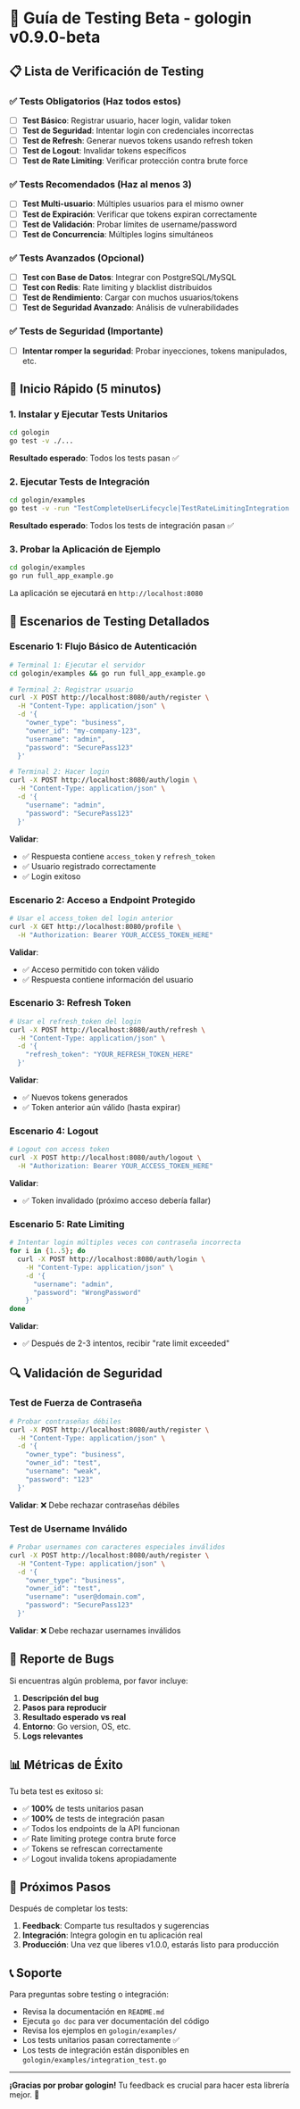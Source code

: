 # 🧪 Guía de Testing Beta - gologin v0.9.0-beta


## 📋 Lista de Verificación de Testing

### ✅ Tests Obligatorios (Haz todos estos)

- [ ] **Test Básico**: Registrar usuario, hacer login, validar token
- [ ] **Test de Seguridad**: Intentar login con credenciales incorrectas
- [ ] **Test de Refresh**: Generar nuevos tokens usando refresh token
- [ ] **Test de Logout**: Invalidar tokens específicos
- [ ] **Test de Rate Limiting**: Verificar protección contra brute force

### ✅ Tests Recomendados (Haz al menos 3)

- [ ] **Test Multi-usuario**: Múltiples usuarios para el mismo owner
- [ ] **Test de Expiración**: Verificar que tokens expiran correctamente
- [ ] **Test de Validación**: Probar límites de username/password
- [ ] **Test de Concurrencia**: Múltiples logins simultáneos

### ✅ Tests Avanzados (Opcional)

- [ ] **Test con Base de Datos**: Integrar con PostgreSQL/MySQL
- [ ] **Test con Redis**: Rate limiting y blacklist distribuidos
- [ ] **Test de Rendimiento**: Cargar con muchos usuarios/tokens
- [ ] **Test de Seguridad Avanzado**: Análisis de vulnerabilidades

### ✅ Tests de Seguridad (Importante)

- [ ] **Intentar romper la seguridad**: Probar inyecciones, tokens manipulados, etc.

## 🚀 Inicio Rápido (5 minutos)

### 1. Instalar y Ejecutar Tests Unitarios

```bash
cd gologin
go test -v ./...
```

**Resultado esperado**: Todos los tests pasan ✅

### 2. Ejecutar Tests de Integración

```bash
cd gologin/examples
go test -v -run "TestCompleteUserLifecycle|TestRateLimitingIntegration|TestTokenRotationSecurity|TestMultipleUsersSameOwner"
```

**Resultado esperado**: Todos los tests de integración pasan ✅

### 3. Probar la Aplicación de Ejemplo

```bash
cd gologin/examples
go run full_app_example.go
```

La aplicación se ejecutará en `http://localhost:8080`

## 🧪 Escenarios de Testing Detallados

### Escenario 1: Flujo Básico de Autenticación

```bash
# Terminal 1: Ejecutar el servidor
cd gologin/examples && go run full_app_example.go

# Terminal 2: Registrar usuario
curl -X POST http://localhost:8080/auth/register \
  -H "Content-Type: application/json" \
  -d '{
    "owner_type": "business",
    "owner_id": "my-company-123",
    "username": "admin",
    "password": "SecurePass123"
  }'

# Terminal 2: Hacer login
curl -X POST http://localhost:8080/auth/login \
  -H "Content-Type: application/json" \
  -d '{
    "username": "admin",
    "password": "SecurePass123"
  }'
```

**Validar**:
- ✅ Respuesta contiene `access_token` y `refresh_token`
- ✅ Usuario registrado correctamente
- ✅ Login exitoso

### Escenario 2: Acceso a Endpoint Protegido

```bash
# Usar el access_token del login anterior
curl -X GET http://localhost:8080/profile \
  -H "Authorization: Bearer YOUR_ACCESS_TOKEN_HERE"
```

**Validar**:
- ✅ Acceso permitido con token válido
- ✅ Respuesta contiene información del usuario

### Escenario 3: Refresh Token

```bash
# Usar el refresh_token del login
curl -X POST http://localhost:8080/auth/refresh \
  -H "Content-Type: application/json" \
  -d '{
    "refresh_token": "YOUR_REFRESH_TOKEN_HERE"
  }'
```

**Validar**:
- ✅ Nuevos tokens generados
- ✅ Token anterior aún válido (hasta expirar)

### Escenario 4: Logout

```bash
# Logout con access token
curl -X POST http://localhost:8080/auth/logout \
  -H "Authorization: Bearer YOUR_ACCESS_TOKEN_HERE"
```

**Validar**:
- ✅ Token invalidado (próximo acceso debería fallar)

### Escenario 5: Rate Limiting

```bash
# Intentar login múltiples veces con contraseña incorrecta
for i in {1..5}; do
  curl -X POST http://localhost:8080/auth/login \
    -H "Content-Type: application/json" \
    -d '{
      "username": "admin",
      "password": "WrongPassword"
    }'
done
```

**Validar**:
- ✅ Después de 2-3 intentos, recibir "rate limit exceeded"

## 🔍 Validación de Seguridad

### Test de Fuerza de Contraseña

```bash
# Probar contraseñas débiles
curl -X POST http://localhost:8080/auth/register \
  -H "Content-Type: application/json" \
  -d '{
    "owner_type": "business",
    "owner_id": "test",
    "username": "weak",
    "password": "123"
  }'
```

**Validar**: ❌ Debe rechazar contraseñas débiles

### Test de Username Inválido

```bash
# Probar usernames con caracteres especiales inválidos
curl -X POST http://localhost:8080/auth/register \
  -H "Content-Type: application/json" \
  -d '{
    "owner_type": "business",
    "owner_id": "test",
    "username": "user@domain.com",
    "password": "SecurePass123"
  }'
```

**Validar**: ❌ Debe rechazar usernames inválidos

## 🐛 Reporte de Bugs

Si encuentras algún problema, por favor incluye:

1. **Descripción del bug**
2. **Pasos para reproducir**
3. **Resultado esperado vs real**
4. **Entorno**: Go version, OS, etc.
5. **Logs relevantes**

## 📊 Métricas de Éxito

Tu beta test es exitoso si:

- ✅ **100%** de tests unitarios pasan
- ✅ **100%** de tests de integración pasan
- ✅ Todos los endpoints de la API funcionan
- ✅ Rate limiting protege contra brute force
- ✅ Tokens se refrescan correctamente
- ✅ Logout invalida tokens apropiadamente

## 🎉 Próximos Pasos

Después de completar los tests:

1. **Feedback**: Comparte tus resultados y sugerencias
2. **Integración**: Integra gologin en tu aplicación real
3. **Producción**: Una vez que liberes v1.0.0, estarás listo para producción

## 📞 Soporte

Para preguntas sobre testing o integración:
- Revisa la documentación en `README.md`
- Ejecuta `go doc` para ver documentación del código
- Revisa los ejemplos en `gologin/examples/`
- Los tests unitarios pasan correctamente ✅
- Los tests de integración están disponibles en `gologin/examples/integration_test.go`

---

**¡Gracias por probar gologin!** Tu feedback es crucial para hacer esta librería mejor. 🚀